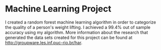 # Machine Learning Project
I created a random forest machine learning algorithm in order to categorize the quality of a person's weight lifting. I achieved a 99.4% out of sample accuracy using my algorithm. More information about the research that generated the data sets created for this project can be found at http://groupware.les.inf.puc-rio.br/har.